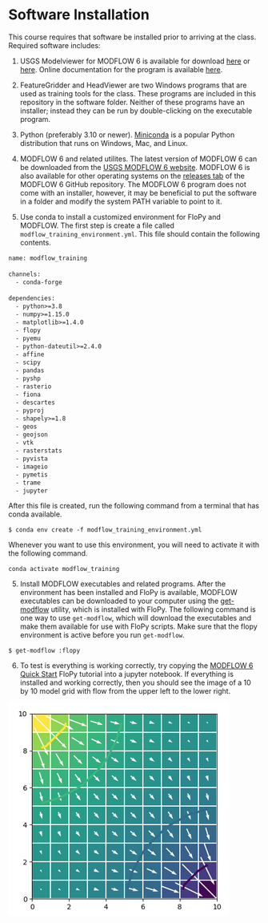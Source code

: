 # Software Installation

This course requires that software be installed prior to arriving at the class.  Required software includes:

1.  USGS Modelviewer for MODFLOW 6 is available for download [here](https://www.usgs.gov/software/model-viewer-program-three-dimensional-visualization-ground-water-model-results) or [here](https://github.com/MODFLOW-USGS/modelviewer-mf6/releases/tag/1.0.0).  Online documentation for the program is available [here](https://modelviewer-mf6.readthedocs.io/en/latest/).

2.  FeatureGridder and HeadViewer are two Windows programs that are used as training tools for the class.  These programs are included in this repository in the software folder.  Neither of these programs have an installer; instead they can be run by double-clicking on the executable program.

3.  Python (preferably 3.10 or newer).  [Miniconda](https://docs.conda.io/en/latest/miniconda.html) is a popular Python distribution that runs on Windows, Mac, and Linux.

4.  MODFLOW 6 and related utilites.  The latest version of MODFLOW 6 can be downloaded from the [USGS MODFLOW 6 website](https://www.usgs.gov/software/modflow-6-usgs-modular-hydrologic-model).  MODFLOW 6 is also available for other operating systems on the [releases tab](https://github.com/MODFLOW-USGS/modflow6/releases) of the MODFLOW 6 GitHub repository.  The MODFLOW 6 program does not come with an installer, however, it may be beneficial to put the software in a folder and modify the system PATH variable to point to it.

5.  Use conda to install a customized environment for FloPy and MODFLOW. The first step is create a file called `modflow_training_environment.yml`.  This file should contain the following contents.

```
name: modflow_training

channels:
  - conda-forge

dependencies:
  - python>=3.8
  - numpy>=1.15.0
  - matplotlib>=1.4.0
  - flopy
  - pyemu
  - python-dateutil>=2.4.0
  - affine
  - scipy
  - pandas
  - pyshp
  - rasterio
  - fiona
  - descartes
  - pyproj
  - shapely>=1.8
  - geos
  - geojson
  - vtk
  - rasterstats
  - pyvista
  - imageio
  - pymetis
  - trame
  - jupyter
```

After this file is created, run the following command from a terminal that has conda available.

```
$ conda env create -f modflow_training_environment.yml
```

Whenever you want to use this environment, you will need to activate it with the following command.

```
conda activate modflow_training
```

5.  Install MODFLOW executables and related programs.  After the environment has been installed and FloPy is available, MODFLOW executables can be downloaded to your computer using the [get-modflow](https://github.com/modflowpy/flopy/blob/develop/docs/get_modflow.md) utility, which is installed with FloPy. The following command is one way to use `get-modflow`, which will download the executables and make them available for use with FloPy scripts.  Make sure that the flopy environment is active before you run `get-modflow`.

```
$ get-modflow :flopy 
```

6.  To test is everything is working correctly, try copying the [MODFLOW 6 Quick Start](https://github.com/modflowpy/flopy#modflow-6-quick-start) FloPy tutorial into a jupyter notebook.  If everything is installed and working correctly, then you should see the image of a 10 by 10 model grid with flow from the upper left to the lower right.

![alt](../images/flopy_results.png)

